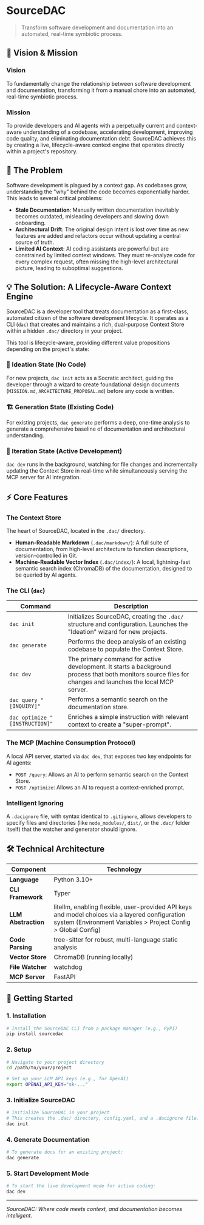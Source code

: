 # SourceDAC

> Transform software development and documentation into an automated, real-time symbiotic process.

## 🎯 Vision & Mission

### Vision
To fundamentally change the relationship between software development and documentation, transforming it from a manual chore into an automated, real-time symbiotic process.

### Mission
To provide developers and AI agents with a perpetually current and context-aware understanding of a codebase, accelerating development, improving code quality, and eliminating documentation debt. SourceDAC achieves this by creating a live, lifecycle-aware context engine that operates directly within a project's repository.

## 🚨 The Problem

Software development is plagued by a context gap. As codebases grow, understanding the "why" behind the code becomes exponentially harder. This leads to several critical problems:

- **Stale Documentation**: Manually written documentation inevitably becomes outdated, misleading developers and slowing down onboarding.
- **Architectural Drift**: The original design intent is lost over time as new features are added and refactors occur without updating a central source of truth.
- **Limited AI Context**: AI coding assistants are powerful but are constrained by limited context windows. They must re-analyze code for every complex request, often missing the high-level architectural picture, leading to suboptimal suggestions.

## 💡 The Solution: A Lifecycle-Aware Context Engine

SourceDAC is a developer tool that treats documentation as a first-class, automated citizen of the software development lifecycle. It operates as a CLI (`dac`) that creates and maintains a rich, dual-purpose Context Store within a hidden `.dac/` directory in your project.

This tool is lifecycle-aware, providing different value propositions depending on the project's state:

### 🔮 Ideation State (No Code)
For new projects, `dac init` acts as a Socratic architect, guiding the developer through a wizard to create foundational design documents (`MISSION.md`, `ARCHITECTURE_PROPOSAL.md`) before any code is written.

### 🏗️ Generation State (Existing Code)
For existing projects, `dac generate` performs a deep, one-time analysis to generate a comprehensive baseline of documentation and architectural understanding.

### 🔄 Iteration State (Active Development)
`dac dev` runs in the background, watching for file changes and incrementally updating the Context Store in real-time while simultaneously serving the MCP server for AI integration.

## ⚡ Core Features

### The Context Store
The heart of SourceDAC, located in the `.dac/` directory.

- **Human-Readable Markdown** (`.dac/markdown/`): A full suite of documentation, from high-level architecture to function descriptions, version-controlled in Git.
- **Machine-Readable Vector Index** (`.dac/index/`): A local, lightning-fast semantic search index (ChromaDB) of the documentation, designed to be queried by AI agents.

### The CLI (`dac`)

| Command | Description |
|---------|-------------|
| `dac init` | Initializes SourceDAC, creating the `.dac/` structure and configuration. Launches the "Ideation" wizard for new projects. |
| `dac generate` | Performs the deep analysis of an existing codebase to populate the Context Store. |
| `dac dev` | The primary command for active development. It starts a background process that both monitors source files for changes and launches the local MCP server. |
| `dac query "[INQUIRY]"` | Performs a semantic search on the documentation store. |
| `dac optimize "[INSTRUCTION]"` | Enriches a simple instruction with relevant context to create a "super-prompt". |

### The MCP (Machine Consumption Protocol)
A local API server, started via `dac dev`, that exposes two key endpoints for AI agents:

- `POST /query`: Allows an AI to perform semantic search on the Context Store.
- `POST /optimize`: Allows an AI to request a context-enriched prompt.

### Intelligent Ignoring
A `.dacignore` file, with syntax identical to `.gitignore`, allows developers to specify files and directories (like `node_modules/`, `dist/`, or the `.dac/` folder itself) that the watcher and generator should ignore.

## 🛠️ Technical Architecture

| Component | Technology |
|-----------|------------|
| **Language** | Python 3.10+ |
| **CLI Framework** | Typer |
| **LLM Abstraction** | litellm, enabling flexible, user-provided API keys and model choices via a layered configuration system (Environment Variables > Project Config > Global Config) |
| **Code Parsing** | tree-sitter for robust, multi-language static analysis |
| **Vector Store** | ChromaDB (running locally) |
| **File Watcher** | watchdog |
| **MCP Server** | FastAPI |

## 🚀 Getting Started

### 1. Installation
```bash
# Install the SourceDAC CLI from a package manager (e.g., PyPI)
pip install sourcedac
```

### 2. Setup
```bash
# Navigate to your project directory
cd /path/to/your/project

# Set up your LLM API keys (e.g., for OpenAI)
export OPENAI_API_KEY="sk-..."
```

### 3. Initialize SourceDAC
```bash
# Initialize SourceDAC in your project
# This creates the .dac/ directory, config.yaml, and a .dacignore file.
dac init
```

### 4. Generate Documentation
```bash
# To generate docs for an existing project:
dac generate
```

### 5. Start Development Mode
```bash
# To start the live development mode for active coding:
dac dev
```

---

*SourceDAC: Where code meets context, and documentation becomes intelligent.*